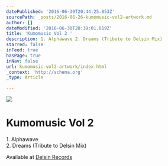 ```yaml
---
datePublished: '2016-06-30T20:44:25.853Z'
sourcePath: _posts/2016-06-26-kumomusic-vol2-artwork.md
author: []
dateModified: '2016-06-30T20:39:01.819Z'
title: 'Kumomusic Vol 2 '
description: 1. Alphawave 2. Dreams (Tribute to Delsin Mix)
starred: false
inFeed: true
hasPage: true
inNav: false
url: kumomusic-vol2-artwork/index.html
_context: 'http://schema.org'
_type: Article

---
```

![](https://the-grid-user-content.s3-us-west-2.amazonaws.com/b3bac3d5-7eb8-4ab5-b078-5b67fab3dfee.jpg)

# Kumomusic Vol 2 

1\. Alphawave  
2\. Dreams (Tribute to Delsin Mix)

Available at [Delsin Records][0]

[0]: http://www.delsinrecords.com/release/170/james-kumo/kumomusic-vol-2 "James Kumo - Kumomusic Vol 2"